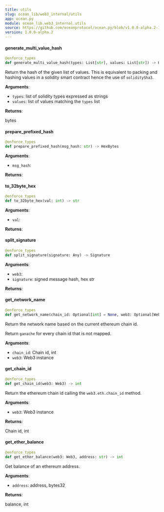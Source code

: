 ```yaml
---
title: utils
slug: ocean_lib/web3_internal/utils
app: ocean.py
module: ocean_lib.web3_internal.utils
source: https://github.com/oceanprotocol/ocean.py/blob/v1.0.0-alpha.2-1-g9fb6083/ocean_lib/web3_internal/utils.py
version: 1.0.0-alpha.2
---
```

#### generate\_multi\_value\_hash

```python
@enforce_types
def generate_multi_value_hash(types: List[str], values: List[str]) -> HexBytes
```

Return the hash of the given list of values.
This is equivalent to packing and hashing values in a solidity smart contract
hence the use of `soliditySha3`.

**Arguments**:

- `types`: list of solidity types expressed as strings
- `values`: list of values matching the `types` list

**Returns**:

bytes

#### prepare\_prefixed\_hash

```python
@enforce_types
def prepare_prefixed_hash(msg_hash: str) -> HexBytes
```

**Arguments**:

- `msg_hash`: 

**Returns**:



#### to\_32byte\_hex

```python
@enforce_types
def to_32byte_hex(val: int) -> str
```

**Arguments**:

- `val`: 

**Returns**:



#### split\_signature

```python
@enforce_types
def split_signature(signature: Any) -> Signature
```

**Arguments**:

- `web3`: 
- `signature`: signed message hash, hex str

**Returns**:



#### get\_network\_name

```python
@enforce_types
def get_network_name(chain_id: Optional[int] = None, web3: Optional[Web3] = None) -> str
```

Return the network name based on the current ethereum chain id.

Return `ganache` for every chain id that is not mapped.

**Arguments**:

- `chain_id`: Chain id, int
- `web3`: Web3 instance

#### get\_chain\_id

```python
@enforce_types
def get_chain_id(web3: Web3) -> int
```

Return the ethereum chain id calling the `web3.eth.chain_id` method.

**Arguments**:

- `web3`: Web3 instance

**Returns**:

Chain id, int

#### get\_ether\_balance

```python
@enforce_types
def get_ether_balance(web3: Web3, address: str) -> int
```

Get balance of an ethereum address.

**Arguments**:

- `address`: address, bytes32

**Returns**:

balance, int

